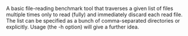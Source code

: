 A basic file-reading benchmark tool that traverses a given list of files multiple times only to read (fully) and immediately discard each read file. The list can be specified as a bunch of comma-separated directories or explicitly. Usage (the -h option) will give a further idea.
